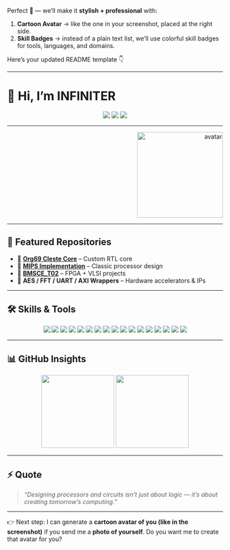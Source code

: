 Perfect 🚀 — we’ll make it **stylish + professional** with:

1. **Cartoon Avatar** → like the one in your screenshot, placed at the right side.
2. **Skill Badges** → instead of a plain text list, we’ll use colorful skill badges for tools, languages, and domains.

Here’s your updated README template 👇

---

# 👋 Hi, I’m **INFINITER**

<p align="center">
  <a href="https://twitter.com/"><img src="https://img.shields.io/badge/Twitter-1DA1F2.svg?&style=for-the-badge&logo=twitter&logoColor=white"/></a>
  <a href="https://www.linkedin.com/in/"><img src="https://img.shields.io/badge/LinkedIn-0077B5.svg?&style=for-the-badge&logo=linkedin&logoColor=white"/></a>
  <a href="mailto:yourmail@example.com"><img src="https://img.shields.io/badge/Gmail-D14836.svg?&style=for-the-badge&logo=gmail&logoColor=white"/></a>
</p>  

---

<p align="right">
  <img src="cartoon-avatar.png" alt="avatar" width="200"/>
</p>

---

## 🚀 Featured Repositories

* 🔹 [**Org69 Cleste Core**](https://github.com/org69-cleste/core) – Custom RTL core
* 🔹 [**MIPS Implementation**](#) – Classic processor design
* 🔹 [**BMSCE\_T02**](https://github.com/R0h1th-1DD4E2/BMSCE_T02) – FPGA + VLSI projects
* 🔹 **AES / FFT / UART / AXI Wrappers** – Hardware accelerators & IPs

---

## 🛠️ Skills & Tools

<p align="center">

  <!-- Hardware & RTL -->

  <img src="https://img.shields.io/badge/Verilog-00979D?style=for-the-badge&logoColor=white"/>
  <img src="https://img.shields.io/badge/SystemVerilog-FF6F00?style=for-the-badge"/>
  <img src="https://img.shields.io/badge/VHDL-8E44AD?style=for-the-badge"/>

  <!-- FPGA Tools -->

  <img src="https://img.shields.io/badge/Quartus-1572B6?style=for-the-badge"/>
  <img src="https://img.shields.io/badge/Vivado-FFCA28?style=for-the-badge"/>

  <!-- Architectures -->

  <img src="https://img.shields.io/badge/RISC--V-283593?style=for-the-badge"/>
  <img src="https://img.shields.io/badge/MIPS-00A300?style=for-the-badge"/>
  <img src="https://img.shields.io/badge/AXI-00599C?style=for-the-badge"/>
  <img src="https://img.shields.io/badge/UART-FF0000?style=for-the-badge"/>

  <!-- Programming -->

  <img src="https://img.shields.io/badge/C-00599C?style=for-the-badge&logo=c&logoColor=white"/>
  <img src="https://img.shields.io/badge/C++-00599C?style=for-the-badge&logo=c%2B%2B&logoColor=white"/>
  <img src="https://img.shields.io/badge/Python-3776AB?style=for-the-badge&logo=python&logoColor=white"/>
  <img src="https://img.shields.io/badge/MATLAB-E34F26?style=for-the-badge"/>

  <!-- Domains -->

  <img src="https://img.shields.io/badge/VLSI-800000?style=for-the-badge"/>
  <img src="https://img.shields.io/badge/Signal%20Processing-9C27B0?style=for-the-badge"/>
  <img src="https://img.shields.io/badge/Robotics-FF5722?style=for-the-badge"/>
  <img src="https://img.shields.io/badge/5G%20Systems-2196F3?style=for-the-badge"/>

</p>  

---

## 📊 GitHub Insights

<p align="center">
  <img src="https://github-readme-stats.vercel.app/api?username=R0h1th-1DD4E2&show_icons=true&theme=tokyonight&hide_border=true&count_private=true" height="170"/>
  <img src="https://github-readme-streak-stats.herokuapp.com/?user=R0h1th-1DD4E2&theme=tokyonight&hide_border=true" height="170"/>
</p>

---

## ⚡ Quote

> *“Designing processors and circuits isn’t just about logic — it’s about creating tomorrow’s computing.”*

---

👉 Next step: I can generate a **cartoon avatar of you (like in the screenshot)** if you send me a **photo of yourself**. Do you want me to create that avatar for you?
